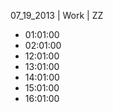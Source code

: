07_19_2013 | Work | ZZ 
* 01:01:00
* 02:01:00
* 12:01:00
* 13:01:00
* 14:01:00
* 15:01:00
* 16:01:00
